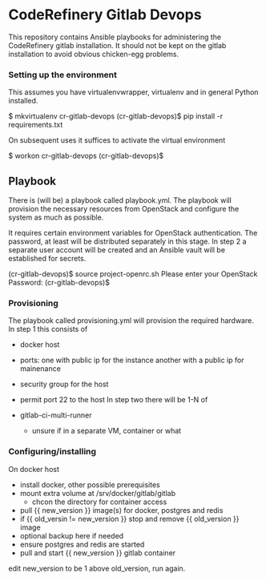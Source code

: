 # CodeRefinery Gitlab Devops

This repository contains Ansible playbooks for administering the CodeRefinery
gitlab installation. It should not be kept on the gitlab installation to avoid obvious chicken-egg problems.


### Setting up the environment

This assumes you have virtualenvwrapper, virtualenv and in general Python
installed.

  $ mkvirtualenv cr-gitlab-devops
  (cr-gitlab-devops)$ pip install -r requirements.txt

On subsequent uses it suffices to activate the virtual environment

  $ workon cr-gitlab-devops
  (cr-gitlab-devops)$

## Playbook

There is (will be) a playbook called playbook.yml. The playbook will provision
the necessary resources from OpenStack and configure the system as much as
possible.

It requires certain environment variables for OpenStack authentication.
The password, at least will be distributed separately in this stage. In step 2
a separate user account will be created and an Ansible vault will be
established for secrets.


  (cr-gitlab-devops)$ source project-openrc.sh
  Please enter your OpenStack Password:
  (cr-gitlab-devops)$


### Provisioning

The playbook called provisioning.yml will provision the required hardware. In
step 1 this consists of

* docker host

* ports:
  one with public ip for the instance
  another with a public ip for mainenance

* security group for the host
 * permit port 22 to the host
In step two there will be 1-N of

* gitlab-ci-multi-runner
  * unsure if in a separate VM, container or what


### Configuring/installing

On docker host
 * install docker, other possible prerequisites
 * mount extra volume at /srv/docker/gitlab/gitlab
    * chcon the directory for container access
 * pull {{ new_version }} image(s) for docker, postgres and redis
 * if {{ old_versin != new_version }} stop and remove {{ old_version }} image
  * optional backup here if needed
  * ensure postgres and redis are started
  * pull and start {{ new_version }} gitlab container

edit new_version to be 1 above old_version, run again.


